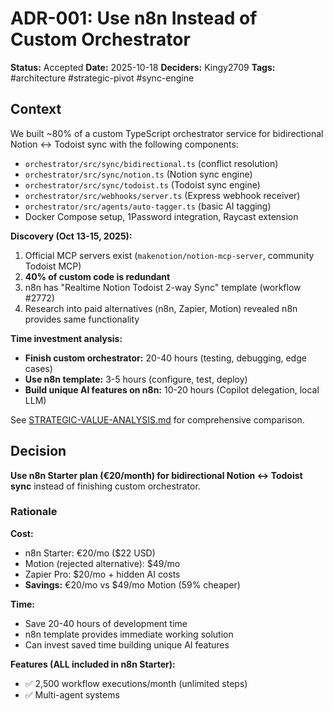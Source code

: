 # ADR-001: Use n8n Instead of Custom Orchestrator

**Status:** Accepted
**Date:** 2025-10-18
**Deciders:** Kingy2709
**Tags:** #architecture #strategic-pivot #sync-engine

## Context

We built ~80% of a custom TypeScript orchestrator service for bidirectional Notion ↔ Todoist sync with the following components:

- `orchestrator/src/sync/bidirectional.ts` (conflict resolution)
- `orchestrator/src/sync/notion.ts` (Notion sync engine)
- `orchestrator/src/sync/todoist.ts` (Todoist sync engine)
- `orchestrator/src/webhooks/server.ts` (Express webhook receiver)
- `orchestrator/src/agents/auto-tagger.ts` (basic AI tagging)
- Docker Compose setup, 1Password integration, Raycast extension

**Discovery (Oct 13-15, 2025):**

1. Official MCP servers exist (`makenotion/notion-mcp-server`, community Todoist MCP)
2. **40% of custom code is redundant**
3. n8n has "Realtime Notion Todoist 2-way Sync" template (workflow #2772)
4. Research into paid alternatives (n8n, Zapier, Motion) revealed n8n provides same functionality

**Time investment analysis:**

- **Finish custom orchestrator:** 20-40 hours (testing, debugging, edge cases)
- **Use n8n template:** 3-5 hours (configure, test, deploy)
- **Build unique AI features on n8n:** 10-20 hours (Copilot delegation, local LLM)

See [STRATEGIC-VALUE-ANALYSIS.md](../STRATEGIC-VALUE-ANALYSIS.md) for comprehensive comparison.

## Decision

**Use n8n Starter plan (€20/month) for bidirectional Notion ↔ Todoist sync** instead of finishing custom orchestrator.

### Rationale

**Cost:**

- n8n Starter: €20/mo ($22 USD)
- Motion (rejected alternative): $49/mo
- Zapier Pro: $20/mo + hidden AI costs
- **Savings:** €20/mo vs $49/mo Motion (59% cheaper)

**Time:**

- Save 20-40 hours of development time
- n8n template provides immediate working solution
- Can invest saved time building unique AI features

**Features (ALL included in n8n Starter):**

- ✅ 2,500 workflow executions/month (unlimited steps)
- ✅ Multi-agent systems
